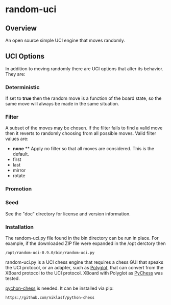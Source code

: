 # random-uci

## Overview

An open source simple UCI engine that moves randomly.

## UCI Options

In addition to moving randomly there are UCI options that alter its behavior. They are:

### Deterministic

If set to **true** then the random move is a function of the board state, so the same move will always be made in the same situation.

### Filter

A subset of the moves may be chosen. If the filter fails to find a valid move then it reverts to randomly choosing from all possible moves. Valid filter values are:

* **none**
** Apply no filter so that all moves are considered. This is the default.
* first
* last
* mirror
* rotate

### Promotion
### Seed

See the "doc" directory for license and version information.

### Installation

The random-uci.py file found in the bin directory can be run in place. For example, if the downloaded ZIP file were expanded in the /opt derctory then
```shell
/opt/random-uci-0.9.0/bin/random-uci.py
```
random-uci.py is a UCI chess engine that requires a chess GUI that speaks the UCI protocol, or an adapter, such as [Polyglot](https://github.com/sshivaji/polyglot), that can convert from the XBoard protocol to the UCI protocol. XBoard with Polyglot as [PyChess](https://github.com/pychess/pychess) was tested.

[pychon-chess](https://github.com/niklasf/python-chess) is needed. It can be installed via pip:
```shell
https://github.com/niklasf/python-chess
```

